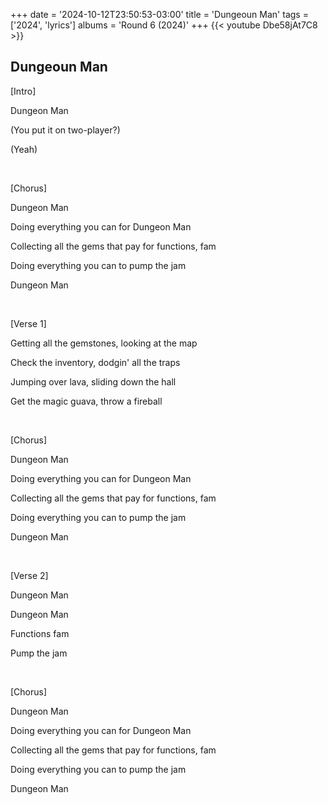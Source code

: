 +++
date = '2024-10-12T23:50:53-03:00'
title = 'Dungeoun Man'
tags = ['2024', 'lyrics']
albums = 'Round 6 (2024)'
+++
{{< youtube Dbe58jAt7C8 >}}

## Dungeoun Man

[Intro]

Dungeon Man

(You put it on two-player?)

(Yeah)

&nbsp;

[Chorus]

Dungeon Man

Doing everything you can for Dungeon Man

Collecting all the gems that pay for functions, fam

Doing everything you can to pump the jam

Dungeon Man

&nbsp;

[Verse 1]

Getting all the gemstones, looking at the map

Check the inventory, dodgin' all the traps

Jumping over lava, sliding down the hall

Get the magic guava, throw a fireball

&nbsp;

[Chorus]

Dungeon Man

Doing everything you can for Dungeon Man

Collecting all the gems that pay for functions, fam

Doing everything you can to pump the jam

Dungeon Man

&nbsp;

[Verse 2]

Dungeon Man

Dungeon Man

Functions fam

Pump the jam

&nbsp;

[Chorus]

Dungеon Man

Doing everything you can for Dungeon Man

Collеcting all the gems that pay for functions, fam

Doing everything you can to pump the jam

Dungeon Man